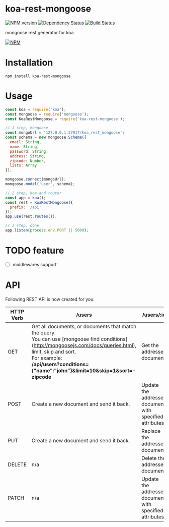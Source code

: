# koa-rest-mongoose 

[![NPM version](https://badge.fury.io/js/koa-rest-mongoose.svg)](http://badge.fury.io/js/koa-rest-mongoose) [![Dependency Status](https://gemnasium.com/luoyjx/koa-rest-mongoose.svg)](https://gemnasium.com/luojx/koa-rest-mongoose) [![Build Status](https://travis-ci.org/luoyjx/koa-rest-mongoose.svg?branch=master)](https://travis-ci.org/luoyjx/koa-rest-mongoose)

mongoose rest generator for koa

[![NPM](https://nodei.co/npm/koa-rest-mongoose.png?downloads=true)](https://nodei.co/npm/koa-rest-mongoose/)

# Installation

```shell
npm install koa-rest-mongoose
```

# Usage

```javascript
const koa = require('koa');
const mongoose = require('mongoose');
const KoaRestMongoose = require('koa-rest-mongoose');

// 1 step, mongoose
const mongoUrl = '127.0.0.1:27017/koa_rest_mongoose';
const schema = new mongoose.Schema({
  email: String,
  name: String,
  password: String,
  address: String,
  zipcode: Number,
  lists: Array
});

mongoose.connect(mongoUrl);
mongoose.model('user', schema);

// 2 step, koa and router
const app = koa();
const rest = KoaRestMongoose({
  prefix: '/api'
});
app.use(rest.routes());

// 3 step, done
app.listen(process.env.PORT || 5000);
```
# TODO feature

- [ ] middlewares support`

# API
Following REST API is now created for you:

| HTTP Verb     | /users   | /users/:id |
| ------------- | ------------- | --------------- |
| GET           | Get all documents, or documents that match the query. <br> You can use [mongoose find conditions] (http://mongoosejs.com/docs/queries.html), limit, skip and sort. <br> For example: <br> **/api/users?conditions={"name":"john"}&limit=10&skip=1&sort=-zipcode** | Get the addressed document. |
| POST          | Create a new document and send it back. |  Update the addressed document with specified attributes. |
| PUT           | Create a new document and send it back. | Replace the addressed document. |
| DELETE        | n/a | Delete the addressed document. |
| PATCH         | n/a | Update the addressed document with specified attributes. |